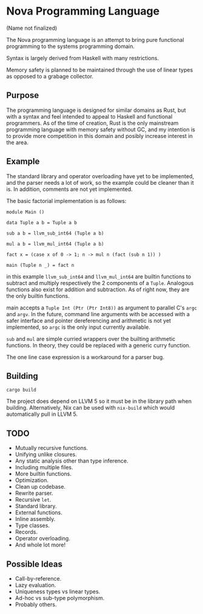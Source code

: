 # Nova Programming Language

(Name not finalized)

The Nova programming language is an attempt to bring pure
functional programming to the systems programming domain.

Syntax is largely derived from Haskell with many restrictions.

Memory safety is planned to be maintained through the use of
linear types as opposed to a grabage collector.

## Purpose

The programming language is designed for similar domains as Rust,
but with a syntax and feel intended to appeal to Haskell and functional
programmers. As of the time of creation, Rust is the only mainstream
programming language with memory safety without GC, and my intention
is to provide more competition in this domain and posibly increase
interest in the area.

## Example

The standard library and operator overloading have yet to be implemented,
and the parser needs a lot of work, so the example could be cleaner than it is.
In addition, comments are not yet implemented.

The basic factorial implementation is as follows:

    module Main ()

    data Tuple a b = Tuple a b

    sub a b = llvm_sub_int64 (Tuple a b)

    mul a b = llvm_mul_int64 (Tuple a b)

    fact x = (case x of 0 -> 1; n -> mul n (fact (sub n 1)) )

    main (Tuple n _) = fact n

in this example `llvm_sub_int64` and `llvm_mul_int64` are builtin functions to
subtract and multiply respectively the 2 components of a `Tuple`. Analogous
functions also exist for addition and subtraction. As of right now, they are
the only builtin functions.

main accepts a `Tuple Int (Ptr (Ptr Int8))` as argument to parallel C's
`argc` and `argv`. In the future, command line arguments with be accessed
with a safer interface and pointer dereferencing and arithmetic is not yet
implemented, so `argc` is the only input currently available.

`sub` and `mul` are simple curried wrappers over the builting arithmetic
functions. In theory, they could be replaced with a generic curry function.

The one line case expression is a workaround for a parser bug.

## Building

    cargo build

The project does depend on LLVM 5 so it must be in the library path when
building. Alternatively, Nix can be used with `nix-build` which would
automatically pull in LLVM 5.

## TODO

* Mutually recursive functions.
* Unifying unlike closures.
* Any static analysis other than type inference.
* Including multiple files.
* More builtin functions.
* Optimization.
* Clean up codebase.
* Rewrite parser.
* Recursive `let`.
* Standard library.
* External functions.
* Inline assembly.
* Type classes.
* Records.
* Operator overloading.
* And whole lot more!

## Possible Ideas

* Call-by-reference.
* Lazy evaluation.
* Uniqueness types vs linear types.
* Ad-hoc vs sub-type polymorphism.
* Probably others.
